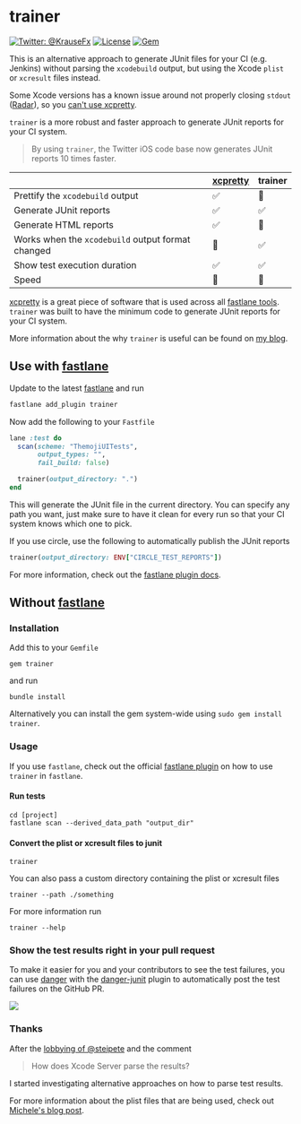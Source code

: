 # trainer

[![Twitter: @KrauseFx](https://img.shields.io/badge/contact-@KrauseFx-blue.svg?style=flat)](https://twitter.com/KrauseFx)
[![License](https://img.shields.io/badge/license-MIT-green.svg?style=flat)](https://github.com/KrauseFx/trainer/blob/master/LICENSE)
[![Gem](https://img.shields.io/gem/v/trainer.svg?style=flat)](http://rubygems.org/gems/trainer)

This is an alternative approach to generate JUnit files for your CI (e.g. Jenkins) without parsing the `xcodebuild` output, but using the Xcode `plist` or `xcresult` files instead.

Some Xcode versions has a known issue around not properly closing `stdout` ([Radar](https://openradar.appspot.com/27447948)), so you [can't use xcpretty](https://github.com/supermarin/xcpretty/issues/227).

`trainer` is a more robust and faster approach to generate JUnit reports for your CI system. 

> By using `trainer`, the Twitter iOS code base now generates JUnit reports 10 times faster.

| | [xcpretty](https://github.com/supermarin/xcpretty) |  trainer
--------------------------|------------------------------|------------------------------
Prettify the `xcodebuild` output | :white_check_mark: | :no_entry_sign:
Generate JUnit reports | :white_check_mark: | :white_check_mark:
Generate HTML reports | :white_check_mark: | :no_entry_sign:
Works when the `xcodebuild` output format changed | :no_entry_sign: | :white_check_mark:
Show test execution duration | :white_check_mark: | :white_check_mark:
Speed | :car: | :rocket:

[xcpretty](https://github.com/supermarin/xcpretty) is a great piece of software that is used across all [fastlane tools](https://fastlane.tools). `trainer` was built to have the minimum code to generate JUnit reports for your CI system.

More information about the why `trainer` is useful can be found on [my blog](https://krausefx.com/blog/trainer-the-simplest-way-to-generate-a-junit-report-of-your-ios-tests).

## Use with [fastlane](https://fastlane.tools)

Update to the latest [fastlane](https://fastlane.tools) and run

```bash
fastlane add_plugin trainer
```

Now add the following to your `Fastfile`

```ruby
lane :test do
  scan(scheme: "ThemojiUITests", 
       output_types: "", 
       fail_build: false)

  trainer(output_directory: ".")
end
```

This will generate the JUnit file in the current directory. You can specify any path you want, just make sure to have it clean for every run so that your CI system knows which one to pick.

If you use circle, use the following to automatically publish the JUnit reports

```ruby
trainer(output_directory: ENV["CIRCLE_TEST_REPORTS"])
```

For more information, check out the [fastlane plugin docs](fastlane-plugin-trainer#readme).

## Without [fastlane](https://fastlane.tools)

### Installation

Add this to your `Gemfile` 
```
gem trainer
```
and run
```
bundle install
```

Alternatively you can install the gem system-wide using `sudo gem install trainer`.

### Usage

If you use `fastlane`, check out the official [fastlane plugin](fastlane-plugin-trainer#readme) on how to use `trainer` in `fastlane`.

#### Run tests

```
cd [project]
fastlane scan --derived_data_path "output_dir"
```

#### Convert the plist or xcresult files to junit

```
trainer
```

You can also pass a custom directory containing the plist or xcresult files

```
trainer --path ./something
```

For more information run

```
trainer --help
````

### Show the test results right in your pull request

To make it easier for you and your contributors to see the test failures, you can use [danger](http://danger.systems) with the [danger-junit](https://github.com/orta/danger-junit) plugin to automatically post the test failures on the GitHub PR. 

![](assets/danger-output.png)

### Thanks

After the [lobbying of @steipete](https://twitter.com/steipete/status/753662170848690176) and the comment

> How does Xcode Server parse the results?

I started investigating alternative approaches on how to parse test results.

For more information about the plist files that are being used, check out [Michele's blog post](http://michele.io/test-logs-in-xcode).
